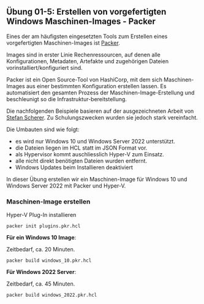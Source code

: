 ## Übung 01-5: Erstellen von vorgefertigten Windows Maschinen-Images - Packer

Eines der am häufigsten eingesetzten Tools zum Erstellen eines vorgefertigten Maschinen-Images ist [Packer](). 

Images sind in erster Linie Rechenressourcen, auf denen alle Konfigurationen, Metadaten, Artefakte und zugehörigen Dateien vorinstalliert/konfiguriert sind. 

Packer ist ein Open Source-Tool von HashiCorp, mit dem sich Maschinen-Images aus einer bestimmten Konfiguration erstellen lassen. Es automatisiert den gesamten Prozess der Maschinen-Image-Erstellung und beschleunigt so die Infrastruktur-bereitstellung. 

Die nachfolgenden Beispiele basieren auf der ausgezeichneten Arbeit von [Stefan Scherer](https://github.com/StefanScherer/packer-windows). Zu Schulungszwecken wurden sie jedoch stark vereinfacht.

Die Umbauten sind wie folgt:
* es wird nur Windows 10 und Windows Server 2022 unterstützt.
* die Dateien liegen im HCL statt im JSON Format vor.
* als Hypervisor kommt auschliesslich Hyper-V zum Einsatz.
* alle nicht direkt benötigten Dateien wurden entfernt.
* Windows Updates beim Installieren deaktiviert

In dieser Übung erstellen wir ein Maschinen-Image für Windows 10 und Windows Server 2022 mit Packer und Hyper-V. 

### Maschinen-Image erstellen

Hyper-V Plug-In installieren

    packer init plugins.pkr.hcl
    
**Für ein Windows 10 Image**:

Zeitbedarf, ca. 20 Minuten.
    
    packer build windows_10.pkr.hcl
    
**Für Windows 2022 Server**:

Zeitbedarf, ca. 45 Minuten.

    packer build windows_2022.pkr.hcl
    

